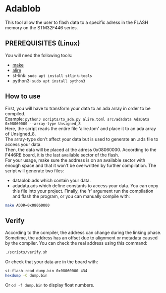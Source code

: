 # Adablob 
This tool allow the user to flash data to a specific adress in the FLASH memory on the STM32F446 series.

## PREREQUISITES (Linux)
You will need the following tools:
- [make](https://www.gnu.org/software/make/)
- [alire](https://github.com/alire-project/alire/releases/tag/v2.1.0)
- st-link: `sudo apt install stlink-tools`
- python3: `sudo apt install python3`

## How to use
First, you will have to transform your data to an ada array in order to be compiled.  
Example: `python3 scripts/to_ada.py alire.toml src/adadata AdaData 0x08060000 --array-type Unsigned_8`  
Here, the script reads the entire file 'alire.tom' and place it to an ada array of Unsigned_8.  
The array-type don't affect your data but is used to generate an .ads file to access your data.  
Then, the data will be placed at the adress 0x08060000. According to the F446RE board, it is the last available sector of the flash.  
For your usage, make sure the address is on an available sector with enough space and that it won't be overwritten by further compilation. 
The script will generate two files:  
- datablob.ads which contain your data.
- adadata.ads which define constants to access your data. You can copy this file into your project.
Finally, the 'r' argument run the compilation and flash the program, or you can manually compile with:
```bash
make ADDR=0x08060000
```
## Verify
According to the compiler, the address can change during the linking phase.
Sometime, the address has an offset due to alignment or metadata caused by the compiler.
You can check the real address using this command:
```bash
./scripts/verify.sh
```
Or check that your data are in the board with:
```bash
st-flash read dump.bin 0x08060000 434
hexdump -C dump.bin 
```
Or `od -f dump.bin` to display float numbers. 
